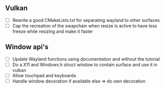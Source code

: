 ## Vulkan
- [ ] Rewrite a good CMakeLists.txt for separating wayland to other surfaces
- [ ] Cap the recreation of the swapchain when resize is active to have less freeze while resizing and make it faster

## Window api's
- [ ] Update Wayland functions using documentation and without the tutorial
- [ ] Do a X11 and Windows.h struct window to contain surface and use it in vulkan
- [ ] Allow touchpad and keyboards
- [ ] Handle window decoration if available else => do own decoration